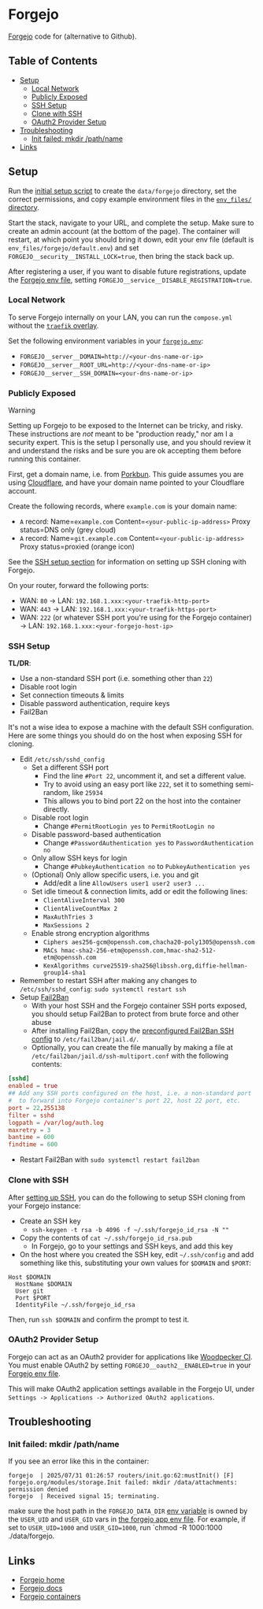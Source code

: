 # Forgejo <!-- omit in toc -->

[Forgejo](https://forgejo.org) code for (alternative to Github).

## Table of Contents <!-- omit in toc -->

- [Setup](#setup)
  - [Local Network](#local-network)
  - [Publicly Exposed](#publicly-exposed)
  - [SSH Setup](#ssh-setup)
  - [Clone with SSH](#clone-with-ssh)
  - [OAuth2 Provider Setup](#oauth2-provider-setup)
- [Troubleshooting](#troubleshooting)
  - [Init failed: mkdir /path/name](#init-failed-mkdir-pathname)
- [Links](#links)

## Setup

Run the [initial setup script](./scripts/initial_setup.sh) to create the `data/forgejo` directory, set the correct permissions, and copy example environment files in the [`env_files/` directory](./env_files/).

Start the stack, navigate to your URL, and complete the setup. Make sure to create an admin account (at the bottom of the page). The container will restart, at which point you should bring it down, edit your env file (default is `env_files/forgejo/default.env`) and set `FORGEJO__security__INSTALL_LOCK=true`, then bring the stack back up.

After registering a user, if you want to disable future registrations, update the [Forgejo env file](./env_files/forgejo/example.env), setting `FORGEJO__service__DISABLE_REGISTRATION=true`.

### Local Network

To serve Forgejo internally on your LAN, you can run the `compose.yml` without the [`traefik` overlay](./overlay.traefik.yml).

Set the following environment variables in your [`forgejo.env`](./env_files/forgejo/example.env):

- `FORGEJO__server__DOMAIN=http://<your-dns-name-or-ip>`
- `FORGEJO__server__ROOT_URL=http://<your-dns-name-or-ip>`
- `FORGEJO__server__SSH_DOMAIN=<your-dns-name-or-ip>`

### Publicly Exposed

> [!WARNING]
> Setting up Forgejo to be exposed to the Internet can be tricky, and risky. These instructions are *not* meant to be "production ready," nor am I a security expert. This is the setup I personally use, and you should review it and understand the risks and be sure you are ok accepting them before running this container.

First, get a domain name, i.e. from [Porkbun](https://porkbun.com). This guide assumes you are using [Cloudflare](https://cloudflare.com), and have your domain name pointed to your Cloudflare account.

Create the following records, where `example.com` is your domain name:

- `A` record: Name=`example.com` Content=`<your-public-ip-address>` Proxy status=DNS only (grey cloud)
- `A` record: Name=`git.example.com` Content=`<your-public-ip-address>` Proxy status=proxied (orange icon)

See the [SSH setup section](#ssh-setup) for information on setting up SSH cloning with Forgejo.

On your router, forward the following ports:

- WAN: `80` -> LAN: `192.168.1.xxx:<your-traefik-http-port>`
- WAN: `443` -> LAN: `192.168.1.xxx:<your-traefik-https-port>`
- WAN: `222` (or whatever SSH port you're using for the Forgejo container) -> LAN: `192.168.1.xxx:<your-forgejo-host-ip>`

### SSH Setup

**TL/DR**:

- Use a non-standard SSH port (i.e. something other than `22`)
- Disable root login
- Set connection timeouts & limits
- Disable password authentication, require keys
- Fail2Ban

It's not a wise idea to expose a machine with the default SSH configuration. Here are some things you should do on the host when exposing SSH for cloning.

- Edit `/etc/ssh/sshd_config`
  - Set a different SSH port
    - Find the line `#Port 22`, uncomment it, and set a different value.
    - Try to avoid using an easy port like `222`, set it to something semi-random, like `25934`
    - This allows you to bind port 22 on the host into the container directly.
  - Disable root login
    - Change `#PermitRootLogin yes` to `PermitRootLogin no`
  - Disable password-based authentication
    - Change `#PasswordAuthentication yes` to `PasswordAuthentication no`
  - Only allow SSH keys for login
    - Change `#PubkeyAuthentication no` to `PubkeyAuthentication yes`
  - (Optional) Only allow specific users, i.e. you and git
    - Add/edit a line `AllowUsers user1 user2 user3 ...`
  - Set idle timeout & connection limits, add or edit the following lines:
    - `ClientAliveInterval 300`
    - `ClientAliveCountMax 2`
    - `MaxAuthTries 3`
    - `MaxSessions 2`
  - Enable strong encryption algorithms
    - `Ciphers aes256-gcm@openssh.com,chacha20-poly1305@openssh.com`
    - `MACs hmac-sha2-256-etm@openssh.com,hmac-sha2-512-etm@openssh.com`
    - `KexAlgorithms curve25519-sha256@libssh.org,diffie-hellman-group14-sha1`
- Remember to restart SSH after making any changes to `/etc/ssh/sshd_config`: `sudo systemctl restart ssh`
- Setup [Fail2Ban](https://github.com/fail2ban/fail2ban)
  - With your host SSH and the Forgejo container SSH ports exposed, you should setup Fail2Ban to protect from brute force and other abuse
  - After installing Fail2Ban, copy the [preconfigured Fail2Ban SSH config](./fail2ban/ssh-multiport.conf) to `/etc/fail2ban/jail.d/`.
  - Optionally, you can create the file manually by making a file at `/etc/fail2ban/jail.d/ssh-multiport.conf` with the following contents:

```conf
[sshd]
enabled = true
## Add any SSH ports configured on the host, i.e. a non-standard port
#  to forward into Forgejo container's port 22, host 22 port, etc.
port = 22,255138
filter = sshd
logpath = /var/log/auth.log
maxretry = 3
bantime = 600
findtime = 600
```

  - Restart Fail2Ban with `sudo systemctl restart fail2ban`

### Clone with SSH

After [setting up SSH](#ssh-setup), you can do the following to setup SSH cloning from your Forgejo instance:

- Create an SSH key
  - `ssh-keygen -t rsa -b 4096 -f ~/.ssh/forgejo_id_rsa -N ""`
- Copy the contents of `cat ~/.ssh/forgejo_id_rsa.pub`
  - In Forgejo, go to your settings and SSH keys, and add this key
- On the host where you created the SSH key, edit `~/.ssh/config` and add something like this, substituting your own values for `$DOMAIN` and `$PORT`:

```plaintext
Host $DOMAIN
  HostName $DOMAIN
  User git
  Port $PORT
  IdentityFile ~/.ssh/forgejo_id_rsa

```

Then, run `ssh $DOMAIN` and confirm the prompt to test it.

### OAuth2 Provider Setup

Forgejo can act as an OAuth2 provider for applications like [Woodpecker CI](https://woodpecker-ci.org/docs/administration/configuration/forges/forgejo). You must enable OAuth2 by setting `FORGEJO__oauth2__ENABLED=true` in your [Forgejo env file](./env_files/forgejo/example.env).

This will make OAuth2 application settings available in the Forgejo UI, under `Settings -> Applications -> Authorized OAuth2 applications`.

## Troubleshooting

### Init failed: mkdir /path/name

If you see an error like this in the container:

```shell
forgejo  | 2025/07/31 01:26:57 routers/init.go:62:mustInit() [F] forgejo.org/modules/storage.Init failed: mkdir /data/attachments: permission denied
forgejo  | Received signal 15; terminating.
```

make sure the host path in the `FORGEJO_DATA_DIR` [env variable](./.env.example) is owned by the `USER_UID` and `USER_GID` vars in [the forgejo app env file](./env_files/forgejo/example.env). For example, if set to `USER_UID=1000` and `USER_GID=1000`, run `chmod -R 1000:1000 ./data/forgejo.

## Links

- [Forgejo home](https://forgejo.org)
- [Forgejo docs](https://forgejo.org/docs/latest/)
- [Forgejo containers](https://codeberg.org/forgejo/-/packages/container/forgejo/versions)
